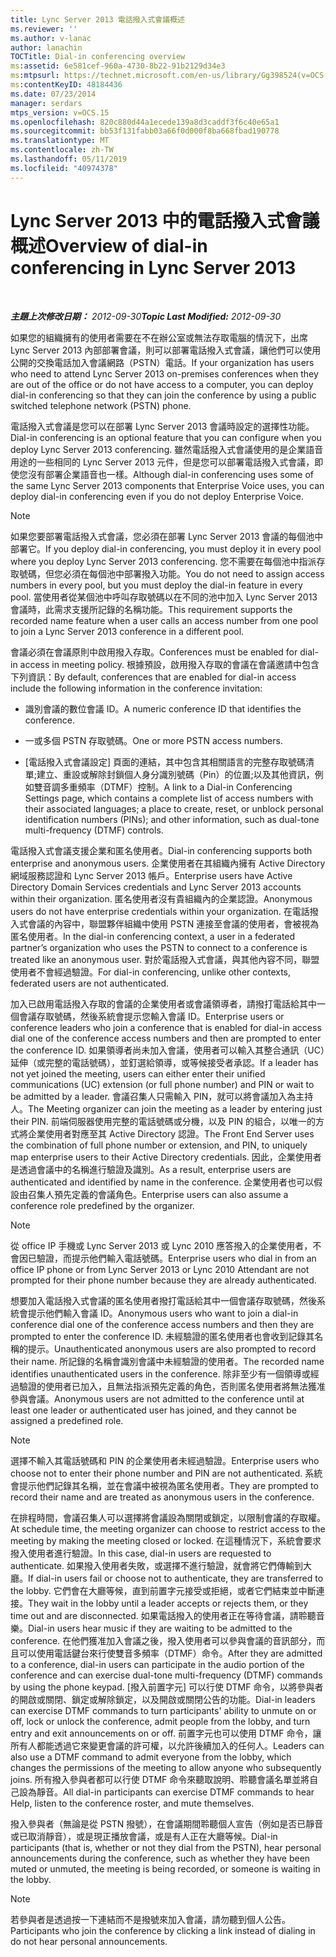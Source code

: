 ```yaml
---
title: Lync Server 2013 電話撥入式會議概述
ms.reviewer: ''
ms.author: v-lanac
author: lanachin
TOCTitle: Dial-in conferencing overview
ms:assetid: 6e581cef-960a-4730-8b22-91b2129d34e3
ms:mtpsurl: https://technet.microsoft.com/en-us/library/Gg398524(v=OCS.15)
ms:contentKeyID: 48184436
ms.date: 07/23/2014
manager: serdars
mtps_version: v=OCS.15
ms.openlocfilehash: 820c880d44a1ecede139a8d3caddf3f6c40e65a1
ms.sourcegitcommit: bb53f131fabb03a66f0d000f8ba668fbad190778
ms.translationtype: MT
ms.contentlocale: zh-TW
ms.lasthandoff: 05/11/2019
ms.locfileid: "40974378"
---
```

<div data-xmlns="http://www.w3.org/1999/xhtml">

<div class="topic" data-xmlns="http://www.w3.org/1999/xhtml" data-msxsl="urn:schemas-microsoft-com:xslt" data-cs="http://msdn.microsoft.com/en-us/">

<div data-asp="http://msdn2.microsoft.com/asp">

# <a name="overview-of-dial-in-conferencing-in-lync-server-2013"></a><span data-ttu-id="005f4-102">Lync Server 2013 中的電話撥入式會議概述</span><span class="sxs-lookup"><span data-stu-id="005f4-102">Overview of dial-in conferencing in Lync Server 2013</span></span>

</div>

<div id="mainSection">

<div id="mainBody">

<span> </span>

<span data-ttu-id="005f4-103">_**主題上次修改日期：** 2012-09-30_</span><span class="sxs-lookup"><span data-stu-id="005f4-103">_**Topic Last Modified:** 2012-09-30_</span></span>

<span data-ttu-id="005f4-104">如果您的組織擁有的使用者需要在不在辦公室或無法存取電腦的情況下，出席 Lync Server 2013 內部部署會議，則可以部署電話撥入式會議，讓他們可以使用公開的交換電話加入會議網路（PSTN）電話。</span><span class="sxs-lookup"><span data-stu-id="005f4-104">If your organization has users who need to attend Lync Server 2013 on-premises conferences when they are out of the office or do not have access to a computer, you can deploy dial-in conferencing so that they can join the conference by using a public switched telephone network (PSTN) phone.</span></span>

<span data-ttu-id="005f4-105">電話撥入式會議是您可以在部署 Lync Server 2013 會議時設定的選擇性功能。</span><span class="sxs-lookup"><span data-stu-id="005f4-105">Dial-in conferencing is an optional feature that you can configure when you deploy Lync Server 2013 conferencing.</span></span> <span data-ttu-id="005f4-106">雖然電話撥入式會議使用的是企業語音用途的一些相同的 Lync Server 2013 元件，但是您可以部署電話撥入式會議，即使您沒有部署企業語音也一樣。</span><span class="sxs-lookup"><span data-stu-id="005f4-106">Although dial-in conferencing uses some of the same Lync Server 2013 components that Enterprise Voice uses, you can deploy dial-in conferencing even if you do not deploy Enterprise Voice.</span></span>

<div>


> [!NOTE]  
> <span data-ttu-id="005f4-107">如果您要部署電話撥入式會議，您必須在部署 Lync Server 2013 會議的每個池中部署它。</span><span class="sxs-lookup"><span data-stu-id="005f4-107">If you deploy dial-in conferencing, you must deploy it in every pool where you deploy Lync Server 2013 conferencing.</span></span> <span data-ttu-id="005f4-108">您不需要在每個池中指派存取號碼，但您必須在每個池中部署撥入功能。</span><span class="sxs-lookup"><span data-stu-id="005f4-108">You do not need to assign access numbers in every pool, but you must deploy the dial-in feature in every pool.</span></span> <span data-ttu-id="005f4-109">當使用者從某個池中呼叫存取號碼以在不同的池中加入 Lync Server 2013 會議時，此需求支援所記錄的名稱功能。</span><span class="sxs-lookup"><span data-stu-id="005f4-109">This requirement supports the recorded name feature when a user calls an access number from one pool to join a Lync Server 2013 conference in a different pool.</span></span>



</div>

<span data-ttu-id="005f4-110">會議必須在會議原則中啟用撥入存取。</span><span class="sxs-lookup"><span data-stu-id="005f4-110">Conferences must be enabled for dial-in access in meeting policy.</span></span> <span data-ttu-id="005f4-111">根據預設，啟用撥入存取的會議在會議邀請中包含下列資訊：</span><span class="sxs-lookup"><span data-stu-id="005f4-111">By default, conferences that are enabled for dial-in access include the following information in the conference invitation:</span></span>

  - <span data-ttu-id="005f4-112">識別會議的數位會議 ID。</span><span class="sxs-lookup"><span data-stu-id="005f4-112">A numeric conference ID that identifies the conference.</span></span>

  - <span data-ttu-id="005f4-113">一或多個 PSTN 存取號碼。</span><span class="sxs-lookup"><span data-stu-id="005f4-113">One or more PSTN access numbers.</span></span>

  - <span data-ttu-id="005f4-114">[電話撥入式會議設定] 頁面的連結，其中包含其相關語言的完整存取號碼清單;建立、重設或解除封鎖個人身分識別號碼（Pin）的位置;以及其他資訊，例如雙音調多重頻率（DTMF）控制。</span><span class="sxs-lookup"><span data-stu-id="005f4-114">A link to a Dial-in Conferencing Settings page, which contains a complete list of access numbers with their associated languages; a place to create, reset, or unblock personal identification numbers (PINs); and other information, such as dual-tone multi-frequency (DTMF) controls.</span></span>

<span data-ttu-id="005f4-115">電話撥入式會議支援企業和匿名使用者。</span><span class="sxs-lookup"><span data-stu-id="005f4-115">Dial-in conferencing supports both enterprise and anonymous users.</span></span> <span data-ttu-id="005f4-116">企業使用者在其組織內擁有 Active Directory 網域服務認證和 Lync Server 2013 帳戶。</span><span class="sxs-lookup"><span data-stu-id="005f4-116">Enterprise users have Active Directory Domain Services credentials and Lync Server 2013 accounts within their organization.</span></span> <span data-ttu-id="005f4-117">匿名使用者沒有貴組織內的企業認證。</span><span class="sxs-lookup"><span data-stu-id="005f4-117">Anonymous users do not have enterprise credentials within your organization.</span></span> <span data-ttu-id="005f4-118">在電話撥入式會議的內容中，聯盟夥伴組織中使用 PSTN 連接至會議的使用者，會被視為匿名使用者。</span><span class="sxs-lookup"><span data-stu-id="005f4-118">In the dial-in conferencing context, a user in a federated partner’s organization who uses the PSTN to connect to a conference is treated like an anonymous user.</span></span> <span data-ttu-id="005f4-119">對於電話撥入式會議，與其他內容不同，聯盟使用者不會經過驗證。</span><span class="sxs-lookup"><span data-stu-id="005f4-119">For dial-in conferencing, unlike other contexts, federated users are not authenticated.</span></span>

<span data-ttu-id="005f4-120">加入已啟用電話撥入存取的會議的企業使用者或會議領導者，請撥打電話給其中一個會議存取號碼，然後系統會提示您輸入會議 ID。</span><span class="sxs-lookup"><span data-stu-id="005f4-120">Enterprise users or conference leaders who join a conference that is enabled for dial-in access dial one of the conference access numbers and then are prompted to enter the conference ID.</span></span> <span data-ttu-id="005f4-121">如果領導者尚未加入會議，使用者可以輸入其整合通訊（UC）延伸（或完整的電話號碼），並釘選給領導，或等候接受者承認。</span><span class="sxs-lookup"><span data-stu-id="005f4-121">If a leader has not yet joined the meeting, users can either enter their unified communications (UC) extension (or full phone number) and PIN or wait to be admitted by a leader.</span></span> <span data-ttu-id="005f4-122">會議召集人只需輸入 PIN，就可以將會議加入為主持人。</span><span class="sxs-lookup"><span data-stu-id="005f4-122">The Meeting organizer can join the meeting as a leader by entering just their PIN.</span></span> <span data-ttu-id="005f4-123">前端伺服器使用完整的電話號碼或分機，以及 PIN 的組合，以唯一的方式將企業使用者對應至其 Active Directory 認證。</span><span class="sxs-lookup"><span data-stu-id="005f4-123">The Front End Server uses the combination of full phone number or extension, and PIN, to uniquely map enterprise users to their Active Directory credentials.</span></span> <span data-ttu-id="005f4-124">因此，企業使用者是透過會議中的名稱進行驗證及識別。</span><span class="sxs-lookup"><span data-stu-id="005f4-124">As a result, enterprise users are authenticated and identified by name in the conference.</span></span> <span data-ttu-id="005f4-125">企業使用者也可以假設由召集人預先定義的會議角色。</span><span class="sxs-lookup"><span data-stu-id="005f4-125">Enterprise users can also assume a conference role predefined by the organizer.</span></span>

<div>


> [!NOTE]  
> <span data-ttu-id="005f4-126">從 office IP 手機或 Lync Server 2013 或 Lync 2010 應答撥入的企業使用者，不會因已驗證，而提示他們輸入電話號碼。</span><span class="sxs-lookup"><span data-stu-id="005f4-126">Enterprise users who dial in from an office IP phone or from Lync Server 2013 or Lync 2010 Attendant are not prompted for their phone number because they are already authenticated.</span></span>



</div>

<span data-ttu-id="005f4-127">想要加入電話撥入式會議的匿名使用者撥打電話給其中一個會議存取號碼，然後系統會提示他們輸入會議 ID。</span><span class="sxs-lookup"><span data-stu-id="005f4-127">Anonymous users who want to join a dial-in conference dial one of the conference access numbers and then they are prompted to enter the conference ID.</span></span> <span data-ttu-id="005f4-128">未經驗證的匿名使用者也會收到記錄其名稱的提示。</span><span class="sxs-lookup"><span data-stu-id="005f4-128">Unauthenticated anonymous users are also prompted to record their name.</span></span> <span data-ttu-id="005f4-129">所記錄的名稱會識別會議中未經驗證的使用者。</span><span class="sxs-lookup"><span data-stu-id="005f4-129">The recorded name identifies unauthenticated users in the conference.</span></span> <span data-ttu-id="005f4-130">除非至少有一個領導或經過驗證的使用者已加入，且無法指派預先定義的角色，否則匿名使用者將無法獲准參與會議。</span><span class="sxs-lookup"><span data-stu-id="005f4-130">Anonymous users are not admitted to the conference until at least one leader or authenticated user has joined, and they cannot be assigned a predefined role.</span></span>

<div>


> [!NOTE]  
> <span data-ttu-id="005f4-131">選擇不輸入其電話號碼和 PIN 的企業使用者未經過驗證。</span><span class="sxs-lookup"><span data-stu-id="005f4-131">Enterprise users who choose not to enter their phone number and PIN are not authenticated.</span></span> <span data-ttu-id="005f4-132">系統會提示他們記錄其名稱，並在會議中被視為匿名使用者。</span><span class="sxs-lookup"><span data-stu-id="005f4-132">They are prompted to record their name and are treated as anonymous users in the conference.</span></span>



</div>

<span data-ttu-id="005f4-133">在排程時間，會議召集人可以選擇將會議設為關閉或鎖定，以限制會議的存取權。</span><span class="sxs-lookup"><span data-stu-id="005f4-133">At schedule time, the meeting organizer can choose to restrict access to the meeting by making the meeting closed or locked.</span></span> <span data-ttu-id="005f4-134">在這種情況下，系統會要求撥入使用者進行驗證。</span><span class="sxs-lookup"><span data-stu-id="005f4-134">In this case, dial-in users are requested to authenticate.</span></span> <span data-ttu-id="005f4-135">如果撥入使用者失敗，或選擇不進行驗證，就會將它們傳輸到大廳。</span><span class="sxs-lookup"><span data-stu-id="005f4-135">If dial-in users fail or choose not to authenticate, they are transferred to the lobby.</span></span> <span data-ttu-id="005f4-136">它們會在大廳等候，直到前置字元接受或拒絕，或者它們結束並中斷連接。</span><span class="sxs-lookup"><span data-stu-id="005f4-136">They wait in the lobby until a leader accepts or rejects them, or they time out and are disconnected.</span></span> <span data-ttu-id="005f4-137">如果電話撥入的使用者正在等待會議，請聆聽音樂。</span><span class="sxs-lookup"><span data-stu-id="005f4-137">Dial-in users hear music if they are waiting to be admitted to the conference.</span></span> <span data-ttu-id="005f4-138">在他們獲准加入會議之後，撥入使用者可以參與會議的音訊部分，而且可以使用電話鍵台來行使雙音多頻率（DTMF）命令。</span><span class="sxs-lookup"><span data-stu-id="005f4-138">After they are admitted to a conference, dial-in users can participate in the audio portion of the conference and can exercise dual-tone multi-frequency (DTMF) commands by using the phone keypad.</span></span> <span data-ttu-id="005f4-139">[撥入前置字元] 可以行使 DTMF 命令，以將參與者的開啟或關閉、鎖定或解除鎖定，以及開啟或關閉公告的功能。</span><span class="sxs-lookup"><span data-stu-id="005f4-139">Dial-in leaders can exercise DTMF commands to turn participants' ability to unmute on or off, lock or unlock the conference, admit people from the lobby, and turn entry and exit announcements on or off.</span></span> <span data-ttu-id="005f4-140">前置字元也可以使用 DTMF 命令，讓所有人都能透過它來變更會議的許可權，以允許後續加入的任何人。</span><span class="sxs-lookup"><span data-stu-id="005f4-140">Leaders can also use a DTMF command to admit everyone from the lobby, which changes the permissions of the meeting to allow anyone who subsequently joins.</span></span> <span data-ttu-id="005f4-141">所有撥入參與者都可以行使 DTMF 命令來聽取說明、聆聽會議名單並將自己設為靜音。</span><span class="sxs-lookup"><span data-stu-id="005f4-141">All dial-in participants can exercise DTMF commands to hear Help, listen to the conference roster, and mute themselves.</span></span>

<span data-ttu-id="005f4-142">撥入參與者（無論是從 PSTN 撥號），在會議期間聆聽個人宣告（例如是否已靜音或已取消靜音），或是現正播放會議，或是有人正在大廳等候。</span><span class="sxs-lookup"><span data-stu-id="005f4-142">Dial-in participants (that is, whether or not they dial from the PSTN), hear personal announcements during the conference, such as whether they have been muted or unmuted, the meeting is being recorded, or someone is waiting in the lobby.</span></span>

<div>


> [!NOTE]  
> <span data-ttu-id="005f4-143">若參與者是透過按一下連結而不是撥號來加入會議，請勿聽到個人公告。</span><span class="sxs-lookup"><span data-stu-id="005f4-143">Participants who join the conference by clicking a link instead of dialing in do not hear personal announcements.</span></span>



</div>

</div>

<span> </span>

</div>

</div>

</div>

